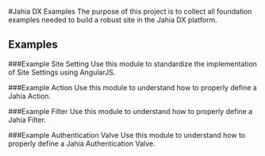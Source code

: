 #Jahia DX Examples
The purpose of this project is to collect all foundation examples needed to build a robust site in the Jahia DX platform.

## Examples

###Example Site Setting
Use this module to standardize the implementation of Site Settings using AngularJS.

###Example Action
Use this module to understand how to properly define a Jahia Action.

###Example Filter
Use this module to understand how to properly define a Jahia Filter.

###Example Authentication Valve
Use this module to understand how to properly define a Jahia Authentication Valve.